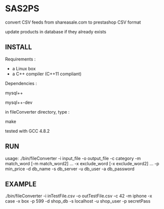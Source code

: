 # SAS2PS
convert CSV feeds from shareasale.com to prestashop CSV format

update products in database if they already exists

INSTALL
-------
Requirements :
- a Linux box
- a C++ compiler (C++11 compliant)

Dependencies :

mysql++

mysql++-dev

in fileConverter directory, type :

make

tested with GCC 4.8.2

RUN
---
usage: ./bin/fileConverter -i input_file -o output_file -c category -m match_word [-m match_word2] ... -x exclude_word [-x exclude_word2] ... -p min_price -d db_name -s db_server -u db_user -a db_password

EXAMPLE
-------
./bin/fileConverter -i inTestFile.csv -o outTestFile.csv -c 42 -m iphone -x case -x box -p 599 -d shop_db -s localhost -u shop_user -p secretPass

